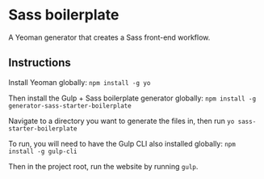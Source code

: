 # Sass boilerplate

A Yeoman generator that creates a Sass front-end workflow.

## Instructions

Install Yeoman globally: `npm install -g yo`

Then install the Gulp + Sass boilerplate generator globally: `npm install -g generator-sass-starter-boilerplate`

Navigate to a directory you want to generate the files in, then run `yo sass-starter-boilerplate`

To run, you will need to have the Gulp CLI also installed globally:
`npm install -g gulp-cli`

Then in the project root, run the website by running `gulp`.
